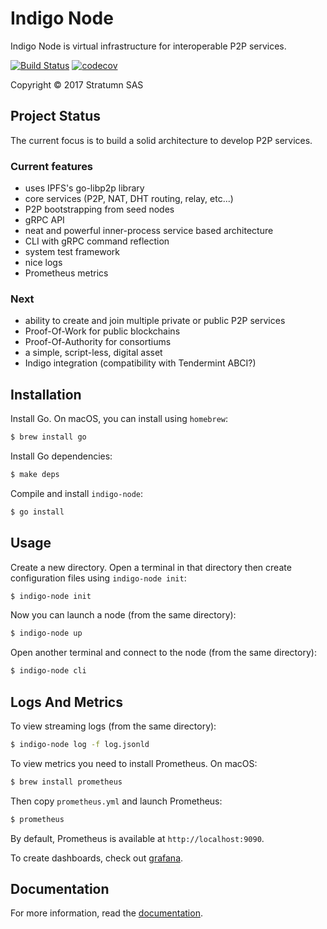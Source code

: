 # Indigo Node

Indigo Node is virtual infrastructure for interoperable P2P services.

[![Build Status](https://semaphoreci.com/api/v1/projects/7e0b5b26-d529-4d2b-a0a0-fabc120c414a/2050943/badge.svg)](https://semaphoreci.com/stratumn/go-indigonode)
[![codecov](https://codecov.io/gh/stratumn/go-indigonode/branch/master/graph/badge.svg?token=nVHWHcr5xQ)](https://codecov.io/gh/stratumn/go-indigonode)

Copyright © 2017 Stratumn SAS

## Project Status

The current focus is to build a solid architecture to develop P2P services.

### Current features

- uses IPFS's go-libp2p library
- core services (P2P, NAT, DHT routing, relay, etc...)
- P2P bootstrapping from seed nodes
- gRPC API
- neat and powerful inner-process service based architecture
- CLI with gRPC command reflection
- system test framework
- nice logs
- Prometheus metrics

### Next

- ability to create and join multiple private or public P2P services
- Proof-Of-Work for public blockchains
- Proof-Of-Authority for consortiums
- a simple, script-less, digital asset
- Indigo integration (compatibility with Tendermint ABCI?)

## Installation

Install Go. On macOS, you can install using `homebrew`:

```bash
$ brew install go
```

Install Go dependencies:

```bash
$ make deps
```

Compile and install `indigo-node`:

```bash
$ go install
```

## Usage

Create a new directory. Open a terminal in that directory then create
configuration files using `indigo-node init`:

```bash
$ indigo-node init
```

Now you can launch a node (from the same directory):

```bash
$ indigo-node up
```

Open another terminal and connect to the node (from the same directory):

```bash
$ indigo-node cli
```

## Logs And Metrics

To view streaming logs (from the same directory):

```bash
$ indigo-node log -f log.jsonld
```

To view metrics you need to install Prometheus. On macOS:

```bash
$ brew install prometheus
```

Then copy `prometheus.yml` and launch Prometheus:

```bash
$ prometheus
```

By default, Prometheus is available at `http://localhost:9090`.

To create dashboards, check out [grafana](https://grafana.com).

## Documentation

For more information, read the [documentation](doc/README.md).
